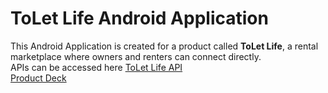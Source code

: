 # ToLet Life Android Application

This Android Application is created for a product called **ToLet Life**, a rental marketplace where owners and renters can connect directly.
<br/>APIs can be accessed here [ToLet Life API](https://github.com/sudotracker/tolet_life_api)
<br/>[Product Deck](https://sudotracker.github.io/toletlifedeck.html)
